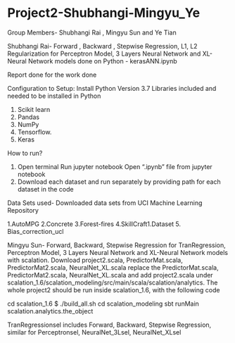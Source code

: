 # Project2-Shubhangi-Mingyu_Ye

Group Members- Shubhangi Rai , Mingyu Sun and Ye Tian

Shubhangi Rai-   Forward , Backward , Stepwise Regression, L1, L2 Regularization for Perceptron Model, 3 Layers Neural Network and XL-Neural Network models done on Python - kerasANN.ipynb

Report done for the work done

Configuration to Setup: 
Install Python Version 3.7 
Libraries included and needed to be installed in Python 
1. Scikit learn 
2. Pandas 
3. NumPy  
4. Tensorflow. 
5. Keras

How to run?

1. Open terminal Run jupyter notebook Open “.ipynb” file from jupyter notebook
2. Download each dataset and run separately by providing path for each dataset in the code

Data Sets used- Downloaded data sets from UCI Machine Learning Repository

1.AutoMPG 2.Concrete 3.Forest-fires 4.SkillCraft1.Dataset 5. Bias_correction_ucl


Mingyu Sun- Forward, Backward, Stepwise Regression for TranRegression, Perceptron Model, 3 Layers Neural Network and XL-Neural Network models with scalation.
Download project2.scala, PredictorMat.scala, PredictorMat2.scala, NeuralNet_XL.scala replace the PredictorMat.scala, PredictorMat2.scala, NeuralNet_XL.scala and add project2.scala under scalation_1.6/scalation_modeling/src/main/scala/scalation/analytics. The whole project2 should be run inside scalation_1.6, with the following code

cd scalation_1.6 $ ./build_all.sh cd scalation_modeling sbt runMain scalation.analytics.the_object

TranRegressionsel includes Forward, Backward, Stepwise Regression, similar for Perceptronsel, NeuralNet_3Lsel, NeuralNet_XLsel






